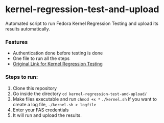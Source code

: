 # kernel-regression-test-and-upload
Automated script to run Fedora Kernel Regression Testing and upload its results automatically.

### Features
- Authentication done before testing is done
- One file to run all the steps
- [Original Link for Kernel Regression Testing](https://fedoraproject.org/wiki/QA:Testcase_kernel_regression)

### Steps to run:
1. Clone this repository
2. Go inside the directory
`cd kernel-regression-test-and-upload/`
3. Make files executable and run
`chmod +x *`
`./kernel.sh`
If you want to create a log file,
`./kernel.sh > logfile`
4. Enter your FAS credentials
5. It will run and upload the results.
